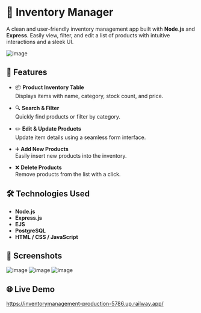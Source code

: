 # 🌿 Inventory Manager

A clean and user-friendly inventory management app built with **Node.js** and **Express**. Easily view, filter, and edit a list of products with intuitive interactions and a sleek UI.

![image](https://github.com/user-attachments/assets/3043da9b-ca02-4639-8915-42472fea7498)

## 🚀 Features

- 📦 **Product Inventory Table**  
  Displays items with name, category, stock count, and price.

- 🔍 **Search & Filter**  
  Quickly find products or filter by category.

- ✏️ **Edit & Update Products**  
  Update item details using a seamless form interface.

- ➕ **Add New Products**  
  Easily insert new products into the inventory.

- ❌ **Delete Products**  
  Remove products from the list with a click.

## 🛠 Technologies Used

- **Node.js**
- **Express.js**
- **EJS** 
- **PostgreSQL** 
- **HTML / CSS / JavaScript**

## 📸 Screenshots

![image](https://github.com/user-attachments/assets/eb88fbfb-82a1-4ebd-8837-314ec912fdcd)
![image](https://github.com/user-attachments/assets/105dc87a-b026-42d5-856f-622465d15cb6)
![image](https://github.com/user-attachments/assets/20adef70-77d6-4275-998a-b680795ab655)

## 🌐 Live Demo

https://inventorymanagement-production-5786.up.railway.app/
